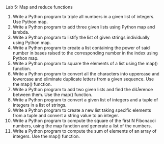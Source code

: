 Lab 5: Map and reduce functions

1.	Write a Python program to triple all numbers in a given list of integers. Use Python map. 
2.	Write a Python program to add three given lists using Python map and lambda.
3.	Write a Python program to listify the list of given strings individually using Python map. 
4.	Write a Python program to create a list containing the power of said number in bases raised to the corresponding number in the index using Python map. 
5.	Write a Python program to square the elements of a list using the map() function. 
6.	Write a Python program to convert all the characters into uppercase and lowercase and eliminate duplicate letters from a given sequence. Use the map() function. 
7.	Write a Python program to add two given lists and find the diƯerence between them. Use the map() function. 
8.	Write a Python program to convert a given list of integers and a tuple of integers in a list of strings. 
9.	Write a Python program to create a new list taking specific elements from a tuple and convert a string value to an integer. 
10.	Write a Python program to compute the square of the first N Fibonacci numbers, using the map function and generate a list of the numbers. 
11.	Write a Python program to compute the sum of elements of an array of integers. Use the map() function.

